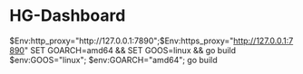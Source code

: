 # HG-Dashboard
$Env:http_proxy="http://127.0.0.1:7890";$Env:https_proxy="http://127.0.0.1:7890"
SET GOARCH=amd64 && SET GOOS=linux && go build
$env:GOOS="linux"; $env:GOARCH="amd64"; go build